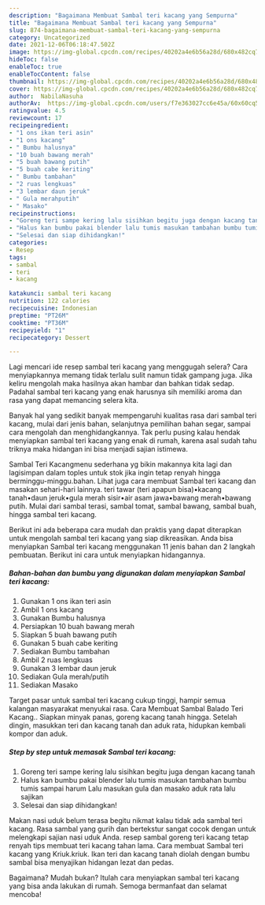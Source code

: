 ```yaml
---
description: "Bagaimana Membuat Sambal teri kacang yang Sempurna"
title: "Bagaimana Membuat Sambal teri kacang yang Sempurna"
slug: 874-bagaimana-membuat-sambal-teri-kacang-yang-sempurna
category: Uncategorized
date: 2021-12-06T06:18:47.502Z
image: https://img-global.cpcdn.com/recipes/40202a4e6b56a28d/680x482cq70/sambal-teri-kacang-foto-resep-utama.jpg
hideToc: false
enableToc: true
enableTocContent: false
thumbnail: https://img-global.cpcdn.com/recipes/40202a4e6b56a28d/680x482cq70/sambal-teri-kacang-foto-resep-utama.jpg
cover: https://img-global.cpcdn.com/recipes/40202a4e6b56a28d/680x482cq70/sambal-teri-kacang-foto-resep-utama.jpg
author:  NabilaNasuha
authorAv:  https://img-global.cpcdn.com/users/f7e363027cc6e45a/60x60cq50/avatar.jpg
ratingvalue: 4.5
reviewcount: 17
recipeingredient:
- "1 ons ikan teri asin"
- "1 ons kacang"
- " Bumbu halusnya"
- "10 buah bawang merah"
- "5 buah bawang putih"
- "5 buah cabe keriting"
- " Bumbu tambahan"
- "2 ruas lengkuas"
- "3 lembar daun jeruk"
- " Gula merahputih"
- " Masako"
recipeinstructions:
- "Goreng teri sampe kering lalu sisihkan begitu juga dengan kacang tanah"
- "Halus kan bumbu pakai blender lalu tumis masukan tambahan bumbu tumis sampai harum Lalu masukan gula dan masako aduk rata lalu sajikan"
- "Selesai dan siap dihidangkan!"
categories:
- Resep
tags:
- sambal
- teri
- kacang

katakunci: sambal teri kacang 
nutrition: 122 calories
recipecuisine: Indonesian
preptime: "PT26M"
cooktime: "PT36M"
recipeyield: "1"
recipecategory: Dessert

---
```



Lagi mencari ide resep sambal teri kacang yang menggugah selera? Cara menyiapkannya memang tidak terlalu sulit namun tidak gampang juga. Jika keliru mengolah maka hasilnya akan hambar dan bahkan tidak sedap. Padahal sambal teri kacang yang enak harusnya sih memiliki aroma dan rasa yang dapat memancing selera kita.


Banyak hal yang sedikit banyak mempengaruhi kualitas rasa dari sambal teri kacang, mulai dari jenis bahan, selanjutnya pemilihan bahan segar, sampai cara mengolah dan menghidangkannya. Tak perlu pusing kalau hendak menyiapkan sambal teri kacang yang enak di rumah, karena asal sudah tahu triknya maka hidangan ini bisa menjadi sajian istimewa.

Sambal Teri Kacangmenu sederhana yg bikin makannya kita lagi dan lagisimpan dalam toples untuk stok jika ingin tetap renyah hingga berminggu-minggu.bahan. Lihat juga cara membuat Sambal teri kacang dan masakan sehari-hari lainnya. teri tawar (teri apapun bisa)•kacang tanah•daun jeruk•gula merah sisir•air asam jawa•bawang merah•bawang putih. Mulai dari sambal terasi, sambal tomat, sambal bawang, sambal buah, hingga sambal teri kacang.


Berikut ini ada beberapa cara mudah dan praktis yang dapat diterapkan untuk mengolah sambal teri kacang yang siap dikreasikan. Anda bisa menyiapkan Sambal teri kacang menggunakan 11 jenis bahan dan 2 langkah pembuatan. Berikut ini cara untuk menyiapkan hidangannya.

<!--inarticleads1-->

##### Bahan-bahan dan bumbu yang digunakan dalam menyiapkan Sambal teri kacang:

1. Gunakan 1 ons ikan teri asin
1. Ambil 1 ons kacang
1. Gunakan  Bumbu halusnya
1. Persiapkan 10 buah bawang merah
1. Siapkan 5 buah bawang putih
1. Gunakan 5 buah cabe keriting
1. Sediakan  Bumbu tambahan
1. Ambil 2 ruas lengkuas
1. Gunakan 3 lembar daun jeruk
1. Sediakan  Gula merah/putih
1. Sediakan  Masako


Target pasar untuk sambal teri kacang cukup tinggi, hampir semua kalangan masyarakat menyukai rasa. Cara Membuat Sambal Balado Teri Kacang.. Siapkan minyak panas, goreng kacang tanah hingga. Setelah dingin, masukkan teri dan kacang tanah dan aduk rata, hidupkan kembali kompor dan aduk. 

<!--inarticleads2-->

##### Step by step untuk memasak Sambal teri kacang:

1. Goreng teri sampe kering lalu sisihkan begitu juga dengan kacang tanah
1. Halus kan bumbu pakai blender lalu tumis masukan tambahan bumbu tumis sampai harum Lalu masukan gula dan masako aduk rata lalu sajikan
1. Selesai dan siap dihidangkan!

Makan nasi uduk belum terasa begitu nikmat kalau tidak ada sambal teri kacang. Rasa sambal yang gurih dan bertekstur sangat cocok dengan untuk melengkapi sajian nasi uduk Anda. resep sambal goreng teri kacang tetap renyah tips membuat teri kacang tahan lama. Cara membuat Sambal teri kacang yang Kriuk.kriuk. Ikan teri dan kacang tanah diolah dengan bumbu sambal bisa menyajikan hidangan lezat dan pedas. 

Bagaimana? Mudah bukan? Itulah cara menyiapkan sambal teri kacang yang bisa anda lakukan di rumah. Semoga bermanfaat dan selamat mencoba!
